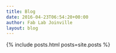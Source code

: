 ```yaml
---
title: Blog
date: 2016-04-23T06:54:20+00:00
author: Fab Lab Joinville
layout: blog
---
```


{% include posts.html posts=site.posts %}
